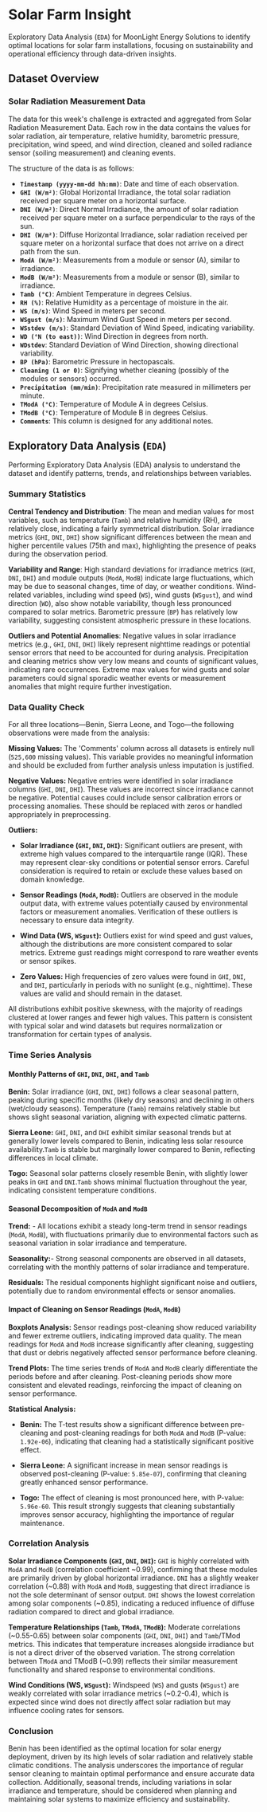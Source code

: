 # **Solar Farm Insight**

Exploratory Data Analysis (`EDA`) for MoonLight Energy Solutions to identify optimal locations for solar farm installations, focusing on sustainability and operational efficiency through data-driven insights.

## **Dataset Overview**

### **Solar Radiation Measurement Data**
The data for this week's challenge is extracted and aggregated from Solar Radiation Measurement Data. Each row in the data contains the values for solar radiation, air temperature, relative humidity, barometric pressure, precipitation, wind speed, and wind direction, cleaned and soiled radiance sensor (soiling measurement) and cleaning events.

The structure of the data is as follows:
- **`Timestamp (yyyy-mm-dd hh:mm)`**: Date and time of each observation.
- **`GHI (W/m²)`**: Global Horizontal Irradiance, the total solar radiation received per square meter on a horizontal surface.
- **`DNI (W/m²)`**: Direct Normal Irradiance, the amount of solar radiation received per square meter on a surface perpendicular to the rays of the sun.
- **`DHI (W/m²)`**: Diffuse Horizontal Irradiance, solar radiation received per square meter on a horizontal surface that does not arrive on a direct path from the sun.
- **`ModA (W/m²)`**: Measurements from a module or sensor (A), similar to irradiance.
- **`ModB (W/m²)`**: Measurements from a module or sensor (B), similar to irradiance.
- **`Tamb (°C)`**: Ambient Temperature in degrees Celsius.
- **`RH (%)`**: Relative Humidity as a percentage of moisture in the air.
- **`WS (m/s)`**: Wind Speed in meters per second.
- **`WSgust (m/s)`**: Maximum Wind Gust Speed in meters per second.
- **`WSstdev (m/s)`**: Standard Deviation of Wind Speed, indicating variability.
- **`WD (°N (to east))`**: Wind Direction in degrees from north.
- **`WDstdev`**: Standard Deviation of Wind Direction, showing directional variability.
- **`BP (hPa)`**: Barometric Pressure in hectopascals.
- **`Cleaning (1 or 0)`**: Signifying whether cleaning (possibly of the modules or sensors) occurred.
- **`Precipitation (mm/min)`**: Precipitation rate measured in millimeters per minute.
- **`TModA (°C)`**: Temperature of Module A in degrees Celsius.
- **`TModB (°C)`**: Temperature of Module B in degrees Celsius.
- **`Comments`**: This column is designed for any additional notes.

## **Exploratory Data Analysis (`EDA`)**

Performing Exploratory Data Analysis (EDA) analysis to understand the dataset and identify patterns, trends, and relationships between variables.

### **Summary Statistics**

**Central Tendency and Distribution**: The mean and median values for most variables, such as temperature (`Tamb`) and relative humidity (RH), are relatively close, indicating a fairly symmetrical distribution. Solar irradiance metrics (`GHI`, `DNI`, `DHI`) show significant differences between the mean and higher percentile values (75th and max), highlighting the presence of peaks during the observation period.

**Variability and Range**: High standard deviations for irradiance metrics (`GHI`, `DNI`, `DHI`) and module outputs (`ModA`, `ModB`) indicate large fluctuations, which may be due to seasonal changes, time of day, or weather conditions. Wind-related variables, including wind speed (`WS`), wind gusts (`WSgust`), and wind direction (`WD`), also show notable variability, though less pronounced compared to solar metrics. Barometric pressure (`BP`) has relatively low variability, suggesting consistent atmospheric pressure in these locations.

**Outliers and Potential Anomalies**: Negative values in solar irradiance metrics (e.g., `GHI`, `DNI`, `DHI`) likely represent nighttime readings or potential sensor errors that need to be accounted for during analysis. Precipitation and cleaning metrics show very low means and counts of significant values, indicating rare occurrences. Extreme max values for wind gusts and solar parameters could signal sporadic weather events or measurement anomalies that might require further investigation.

### **Data Quality Check**

For all three locations—Benin, Sierra Leone, and Togo—the following observations were made from the analysis:

**Missing Values:**  The 'Comments' column across all datasets is entirely null (`525,600` missing values). This variable provides no meaningful information and should be excluded from further analysis unless imputation is justified.

**Negative Values:** Negative entries were identified in solar irradiance columns (`GHI`, `DNI`, `DHI`). These values are incorrect since irradiance cannot be negative. Potential causes could include sensor calibration errors or processing anomalies. These should be replaced with zeros or handled appropriately in preprocessing.

**Outliers:**

- **Solar Irradiance (`GHI`, `DNI`, `DHI`):** Significant outliers are present, with extreme high values compared to the interquartile range (IQR). These may represent clear-sky conditions or potential sensor errors. Careful consideration is required to retain or exclude these values based on domain knowledge.

- **Sensor Readings (`ModA`, `ModB`):** Outliers are observed in the module output data, with extreme values potentially caused by environmental factors or measurement anomalies. Verification of these outliers is necessary to ensure data integrity.

- **Wind Data (WS, `WSgust`):** Outliers exist for wind speed and gust values, although the distributions are more consistent compared to solar metrics. Extreme gust readings might correspond to rare weather events or sensor spikes.

- **Zero Values:** High frequencies of zero values were found in `GHI`, `DNI`, and `DHI`, particularly in periods with no sunlight (e.g., nighttime). These values are valid and should remain in the dataset.

All distributions exhibit positive skewness, with the majority of readings clustered at lower ranges and fewer high values. This pattern is consistent with typical solar and wind datasets but requires normalization or transformation for certain types of analysis.

### **Time Series Analysis**

#### **Monthly Patterns of `GHI`, `DNI`, `DHI`, and `Tamb`**
**Benin:** Solar irradiance (`GHI`, `DNI`, `DHI`) follows a clear seasonal pattern, peaking during specific months (likely dry seasons) and declining in others (wet/cloudy seasons). Temperature (`Tamb`) remains relatively stable but shows slight seasonal variation, aligning with expected climatic patterns.

**Sierra Leone:** `GHI`, `DNI`, and `DHI` exhibit similar seasonal trends but at generally lower levels compared to Benin, indicating less solar resource availability.`Tamb` is stable but marginally lower compared to Benin, reflecting differences in local climate.

**Togo:** Seasonal solar patterns closely resemble Benin, with slightly lower peaks in `GHI` and `DNI`.`Tamb` shows minimal fluctuation throughout the year, indicating consistent temperature conditions.

#### **Seasonal Decomposition of `ModA` and `ModB`**
**Trend:** - All locations exhibit a steady long-term trend in sensor readings (`ModA`, `ModB`), with fluctuations primarily due to environmental factors such as seasonal variation in solar irradiance and temperature.

**Seasonality:**- Strong seasonal components are observed in all datasets, correlating with the monthly patterns of solar irradiance and temperature.

**Residuals:** The residual components highlight significant noise and outliers, potentially due to random environmental effects or sensor anomalies.

#### **Impact of Cleaning on Sensor Readings (`ModA`, `ModB`)**

**Boxplots Analysis:** Sensor readings post-cleaning show reduced variability and fewer extreme outliers, indicating improved data quality. The mean readings for `ModA` and `ModB` increase significantly after cleaning, suggesting that dust or debris negatively affected sensor performance before cleaning.

**Trend Plots:** The time series trends of `ModA` and `ModB` clearly differentiate the periods before and after cleaning. Post-cleaning periods show more consistent and elevated readings, reinforcing the impact of cleaning on sensor performance.

**Statistical Analysis:**
   - **Benin:** The T-test results show a significant difference between pre-cleaning and post-cleaning readings for both `ModA` and `ModB` (P-value: `1.92e-06`), indicating that cleaning had a statistically significant positive effect.

   - **Sierra Leone:** A significant increase in mean sensor readings is observed post-cleaning (P-value: `5.85e-07`), confirming that cleaning greatly enhanced sensor performance.

   - **Togo:** The effect of cleaning is most pronounced here, with P-value: `5.96e-60`. This result strongly suggests that cleaning substantially improves sensor accuracy, highlighting the importance of regular maintenance.

### **Correlation Analysis**

**Solar Irradiance Components (`GHI`, `DNI`, `DHI`):** `GHI` is highly correlated with `ModA` and `ModB` (correlation coefficient ~0.99), confirming that these modules are primarily driven by global horizontal irradiance.  `DNI` has a slightly weaker correlation (~0.88) with `ModA` and `ModB`, suggesting that direct irradiance is not the sole determinant of sensor output. `DHI` shows the lowest correlation among solar components (~0.85), indicating a reduced influence of diffuse radiation compared to direct and global irradiance.

**Temperature Relationships (`Tamb`, `TModA`, `TModB`):** Moderate correlations (~0.55-0.65) between solar components (`GHI`, `DNI`, `DHI`) and `Tamb`/TMod metrics. This indicates that temperature increases alongside irradiance but is not a direct driver of the observed variation. The strong correlation between T`ModA` and TModB (~0.99) reflects their similar measurement functionality and shared response to environmental conditions.

**Wind Conditions (WS, `WSgust`):** Windspeed (`WS`) and gusts (`WSgust`) are weakly correlated with solar irradiance metrics (~0.2-0.4), which is expected since wind does not directly affect solar radiation but may influence cooling rates for sensors.

### **Conclusion**

Benin has been identified as the optimal location for solar energy deployment, driven by its high levels of solar radiation and relatively stable climatic conditions. The analysis underscores the importance of regular sensor cleaning to maintain optimal performance and ensure accurate data collection. Additionally, seasonal trends, including variations in solar irradiance and temperature, should be considered when planning and maintaining solar systems to maximize efficiency and sustainability.
